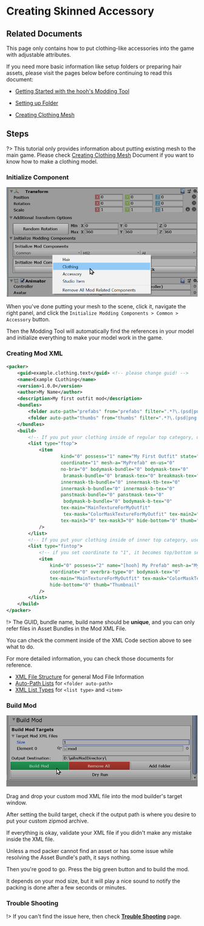 # Creating Skinned Accessory

## Related Documents

This page only contains how to put clothing-like accessories into the game with adjustable attributes.

If you need more basic information like setup folders or preparing hair assets, please visit the pages below before continuing to read this document:

-   [Getting Started with the hooh's Modding Tool](getting_started.md)

-   [Setting up Folder](tutorials/gearing-up.md)

-   [Creating Clothing Mesh](prepping/clothing-mesh.md)

## Steps

?> This tutorial only provides information about putting existing mesh to the main game. Please check [Creating Clothing Mesh](prepping/clothing-mesh.md) Document if you want to know how to make a clothing model.

### Initialize Component

![](imgs/chara_00.png)

When you've done putting your mesh to the scene, click it, navigate the right panel, and click the `Initialize Modding Components > Common > Accessory` button.

Then the Modding Tool will automatically find the references in your model and initialize everything to make your model work in the game.

### Creating Mod XML

```xml
<packer>
    <guid>example.clothing.text</guid> <!-- please change guid! -->
    <name>Example CLothing</name>
    <version>1.0.0</version>
    <author>My Name</author>
    <description>My first outfit mod</description>
    <bundles>
        <folder auto-path="prefabs" from="prefabs" filter=".*?\.(psd|png|tif|prefab)"/>
        <folder auto-path="thumbs" from="thumbs" filter=".*?\.(psd|png|tif)"/>
    </bundles>
    <build>
        <!-- If you put your clothing inside of regular top category, use example below-->
        <list type="ftop">
            <item
                    kind="0" possess="1" name="My First Outfit" state="0"
                    coordinate="1" mesh-a="MyPrefab" en-us="0"
                    no-bra="0" bodymask-bundle="0" bodymask-tex="0"
                     bramask-bundle="0" bramask-tex="0" breakmask-tex="0"
                    innermask-tb-bundle="0" innermask-tb-tex="0"
                    innermask-b-bundle="0" innermask-b-tex="0"
                    panstmask-bundle="0" panstmask-tex="0"
                     bodymask-b-bundle="0" bodymask-b-tex="0"
                    tex-main="MainTextureForMyOutfit"
                     tex-mask="ColorMaskTextureForMyOutfit" tex-main2="0" tex-mask2="0"
                    tex-main3="0" tex-mask3="0" hide-bottom="0" thumb="Thumbnail"
            />
        </list>
        <!-- If you put your clothing inside of inner top category, use example below-->
		<list type="fintop">
            <!-- if you set coordinate to "1", it becomes top/bottom set. -->
			<item
				kind="0" possess="2" name="[hooh] My Prefab" mesh-a="MyPrefab" state="0"
				coordinate="0" overbra-type="0" bodymask-tex="0"
				tex-main="MainTextureForMyOutfit" tex-mask="ColorMaskTextureForMyOutfit"
				hide-bottom="0" thumb="Thumbnail"
			/>
		</list>
    </build>
</packer>
```

!> The GUID, bundle name, build name should be **unique**, and you can only refer files in Asset Bundles in the Mod XML File.

You can check the comment inside of the XML Code section above to see what to do.

For more detailed information, you can check those documents for reference.

-   [XML File Structure](technical/xml-file.md) for general Mod File Information
-   [Auto-Path Lists](technical/autopath-list.md) for `<folder auto-path>`
-   [XML List Types](technical/category-list.md) for `<list type>` and `<item>`

### Build Mod

![](imgs/mod_00.png)

Drag and drop your custom mod XML file into the mod builder's target window.

After setting the build target, check if the output path is where you desire to put your custom zipmod archive.

If everything is okay, validate your XML file if you didn't make any mistake inside the XML file.

Unless a mod packer cannot find an asset or has some issue while resolving the Asset Bundle's path, it says nothing.

Then you're good to go. Press the big green button and to build the mod.

It depends on your mod size, but it will play a nice sound to notify the packing is done after a few seconds or minutes.

### Trouble Shooting

!> If you can't find the issue here, then check [**Trouble Shooting**](tutorials/trouble-shooting.md) page.
